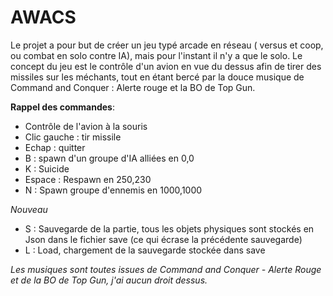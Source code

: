 # AWACS
Le projet a pour but de créer un jeu typé arcade en réseau ( versus et coop, ou combat en solo contre IA), mais pour l'instant il n'y a que le solo.
Le concept du jeu est le contrôle d'un avion en vue du dessus afin de tirer des missiles sur les méchants, tout en étant bercé par la douce musique de Command and Conquer : Alerte rouge et la BO de Top Gun.

__Rappel des commandes__:
* Contrôle de l'avion à la souris
* Clic gauche : tir missile
* Echap : quitter
* B : spawn d'un groupe d'IA alliées en 0,0
* K : Suicide
* Espace : Respawn en 250,230
* N : Spawn groupe d'ennemis en 1000,1000

*Nouveau*
* S : Sauvegarde de la partie, tous les objets physiques sont stockés en Json dans le fichier save (ce qui écrase la précédente sauvegarde)
* L : Load, chargement de la sauvegarde stockée dans save

*Les musiques sont toutes issues de Command and Conquer - Alerte Rouge et de la BO de Top Gun, j'ai aucun droit dessus.*
